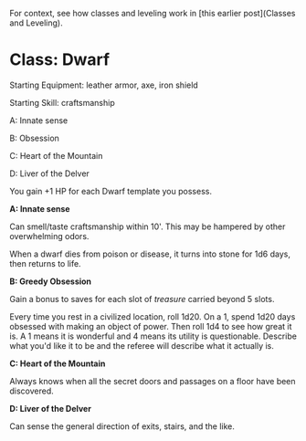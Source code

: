 For context, see how classes and leveling work in [this earlier post](Classes and Leveling).

# Class: Dwarf

Starting Equipment: leather armor, axe, iron shield

Starting Skill: craftsmanship

A: Innate sense

B: Obsession

C: Heart of the Mountain

D: Liver of the Delver

You gain +1 HP for each Dwarf template you possess.

**A: Innate sense**

Can smell/taste craftsmanship within 10'. This may be hampered by other overwhelming odors.

When a dwarf dies from poison or disease, it turns into stone for 1d6 days, then returns to life.

**B: Greedy Obsession**

Gain a bonus to saves for each slot of *treasure* carried beyond 5 slots.

Every time you rest in a civilized location, roll 1d20. On a 1, spend 1d20 days obsessed with making an object of power. Then roll 1d4 to see how great it is. A 1 means it is wonderful and 4 means its utility is questionable. Describe what you'd like it to be and the referee will describe what it actually is.

**C: Heart of the Mountain**

Always knows when all the secret doors and passages on a floor have been discovered.

**D: Liver of the Delver**

Can sense the general direction of exits, stairs, and the like.



